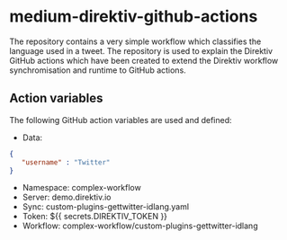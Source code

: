 # medium-direktiv-github-actions

The repository contains a very simple workflow which classifies the language used in a tweet. The repository is used to explain the Direktiv GitHub actions which have been created to extend the Direktiv workflow synchromisation and runtime to GitHub actions.

## Action variables

The following GitHub action variables are used and defined:

- Data: 
```json
{
   "username" : "Twitter"
}
```
- Namespace: complex-workflow
- Server: demo.direktiv.io
- Sync: custom-plugins-gettwitter-idlang.yaml
- Token: ${{ secrets.DIREKTIV_TOKEN }}
- Workflow: complex-workflow/custom-plugins-gettwitter-idlang
